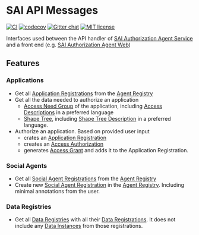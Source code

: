 # SAI API Messages

[![CI](https://github.com/janeirodigital/sai-impl-service/actions/workflows/ci.yml/badge.svg)](https://github.com/janeirodigital/sai-impl-service/actions/workflows/ci.yml)
[![codecov](https://codecov.io/gh/janeirodigital/sai-impl-service/branch/main/graph/badge.svg?flag=api-messages)](https://codecov.io/gh/janeirodigital/sai-impl-service/tree/main/packages/api-messages)
[![Gitter chat](https://badges.gitter.im/gitterHQ/gitter.png)](https://gitter.im/solid/data-interoperability-panel)
[![MIT license](https://img.shields.io/github/license/janeirodigital/sai-impl-service)](https://github.com/janeirodigital/sai-impl-service/blob/main/LICENSE)

Interfaces used between the API handler of [SAI Authorization Agent Service](https://github.com/janeirodigital/sai-impl-service/tree/main/packages/service)
and a front end (e.g. [SAI Authorization Agent Web](https://github.com/janeirodigital/sai-impl-web))

## Features

### Applications

- Get all [Application Registrations](https://solid.github.io/data-interoperability-panel/specification/#application-registration) from the [Agent Registry](https://solid.github.io/data-interoperability-panel/specification/#ar-registry)
- Get all the data needed to authorize an application
  - [Access Need Group](https://solid.github.io/data-interoperability-panel/specification/#access-need-group) of the application, including [Access Descriptions](https://solid.github.io/data-interoperability-panel/specification/#access-descriptions) in a preferred language
  - [Shape Tree](https://shapetrees.org/TR/specification/), including [Shape Tree Description](https://shapetrees.org/TR/specification/#descriptions) in a preferred language.
- Authorize an application. Based on provided user input
  - crates an [Application Registration](https://solid.github.io/data-interoperability-panel/specification/#application-registration)
  - creates an [Access Authorization](https://solid.github.io/data-interoperability-panel/specification/#access-authorization)
  - generates [Access Grant](https://solid.github.io/data-interoperability-panel/specification/#access-grant) and adds it to the Application Registration.

### Social Agents

- Get all [Social Agent Registrations](https://solid.github.io/data-interoperability-panel/specification/#social-agent-registration) from the [Agent Registry](https://solid.github.io/data-interoperability-panel/specification/#ar-registry)
- Create new [Social Agent Registration](https://solid.github.io/data-interoperability-panel/specification/#social-agent-registration) in the [Agent Registry](https://solid.github.io/data-interoperability-panel/specification/#ar-registry). Including minimal annotations from the user.

### Data Registries

- Get all [Data Registries](https://solid.github.io/data-interoperability-panel/specification/#data-registry) with all their [Data Registrations](https://solid.github.io/data-interoperability-panel/specification/#data-registration). It does not include any [Data Instances](https://solid.github.io/data-interoperability-panel/specification/#data-instance) from those registrations.
